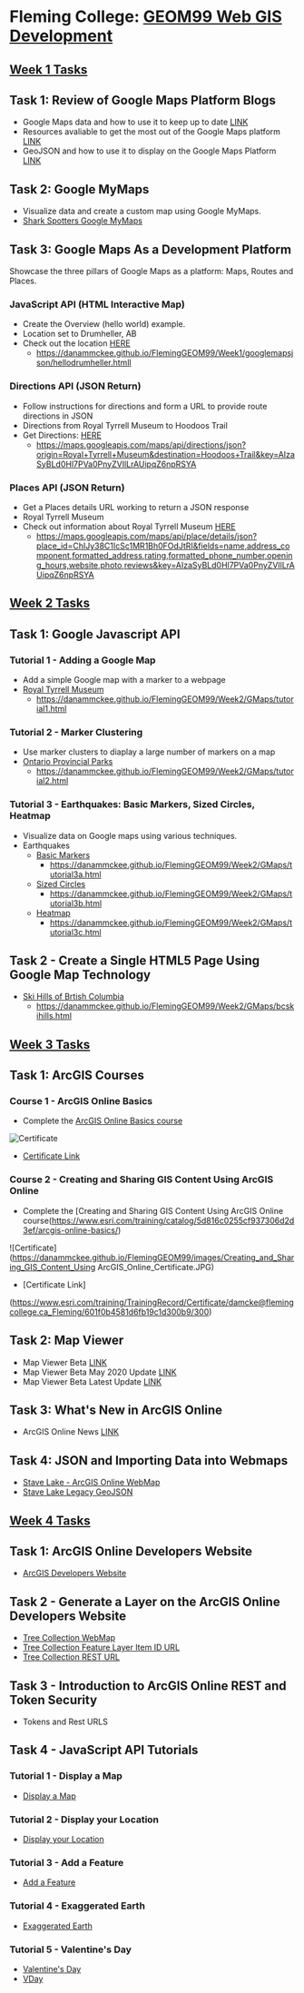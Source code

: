 # **Fleming College: [GEOM99 Web GIS Development](https://danammckee.github.io/FlemingGEOM99/home.html)**

## **[Week 1 Tasks](https://danammckee.github.io/FlemingGEOM99/Week1/index.html)**

## **Task 1: Review of Google Maps Platform Blogs**

* Google Maps data and how to use it to keep up to date [LINK](https://cloud.google.com/blog/products/maps-platform/9-things-know-about-googles-maps-data-beyond-map)
* Resources avaliable to get the most out of the Google Maps platform [LINK](https://cloud.google.com/blog/products/maps-platform/how-get-started-google-maps-platform-get-support-and-have-your-questions-answered)
* GeoJSON and how to use it to display on the Google Maps Platform [LINK](https://cloud.google.com/blog/products/maps-platform/quick-map-layer-visualizations-geojson-and-georss)

## **Task 2: Google MyMaps**

* Visualize data and create a custom map using Google MyMaps.
* [Shark Spotters Google MyMaps](https://danammckee.github.io/FlemingGEOM99/Week1/MyMaps/sharkspotting.html)

## **Task 3: Google Maps As a Development Platform**

Showcase the three pillars of Google Maps as a platform: Maps, Routes and Places. 

### **JavaScript API (HTML Interactive Map)**

* Create the Overview (hello world) example. 
* Location set to Drumheller, AB
* Check out the location [HERE](https://danammckee.github.io/FlemingGEOM99/Week1/googlemapsjson/hellodrumheller.html)
  * https://danammckee.github.io/FlemingGEOM99/Week1/googlemapsjson/hellodrumheller.htmll 

### **Directions API (JSON Return)**

* Follow instructions for directions and form a URL to provide route directions in JSON
* Directions from Royal Tyrrell Museum to Hoodoos Trail 
* Get Directions: [HERE](https://danammckee.github.io/FlemingGEOM99/Week1/googlemapsjson/directionsAPI.html)
  * https://maps.googleapis.com/maps/api/directions/json?origin=Royal+Tyrrell+Museum&destination=Hoodoos+Trail&key=AIzaSyBLd0Hl7PVa0PnyZVIlLrAUipqZ6npRSYA


### **Places API (JSON Return)**

* Get a Places details URL working to return a JSON response
* Royal Tyrrell Museum 
* Check out information about Royal Tyrrell Museum [HERE](https://danammckee.github.io/FlemingGEOM99/Week1/googlemapsjson/placesAPI.html)
  * https://maps.googleapis.com/maps/api/place/details/json?place_id=ChIJy38C1IcSc1MR1Bh0FOdJtRI&fields=name,address_component,formatted_address,rating,formatted_phone_number,opening_hours,website,photo,reviews&key=AIzaSyBLd0Hl7PVa0PnyZVIlLrAUipqZ6npRSYA 

## **[Week 2 Tasks](https://danammckee.github.io/FlemingGEOM99/Week2/index.html)**

## **Task 1: Google Javascript API**

### **Tutorial 1 - Adding a Google Map**

* Add a simple Google map with a marker to a webpage
* [Royal Tyrrell Museum](https://danammckee.github.io/FlemingGEOM99/Week2/GMaps/tutorial1.html)
  * https://danammckee.github.io/FlemingGEOM99/Week2/GMaps/tutorial1.html

### **Tutorial 2 - Marker Clustering**

* Use marker clusters to diaplay a large number of markers on a map
* [Ontario Provincial Parks](https://danammckee.github.io/FlemingGEOM99/Week2/GMaps/tutorial12.html)
  * https://danammckee.github.io/FlemingGEOM99/Week2/GMaps/tutorial2.html

### **Tutorial 3 - Earthquakes: Basic Markers, Sized Circles, Heatmap**

* Visualize data on Google maps using various techniques. 
* Earthquakes
  * [Basic Markers](https://danammckee.github.io/FlemingGEOM99/Week2/GMaps/tutorial3a.html)
    * https://danammckee.github.io/FlemingGEOM99/Week2/GMaps/tutorial3a.html
  * [Sized Circles](https://danammckee.github.io/FlemingGEOM99/Week2/GMaps/tutorial3b.html)
    * https://danammckee.github.io/FlemingGEOM99/Week2/GMaps/tutorial3b.html
  * [Heatmap](https://danammckee.github.io/FlemingGEOM99/Week2/GMaps/tutorial3c.html)
    * https://danammckee.github.io/FlemingGEOM99/Week2/GMaps/tutorial3c.html

## **Task 2 - Create a Single HTML5 Page Using Google Map Technology**

* [Ski Hills of Brtish Columbia](https://danammckee.github.io/FlemingGEOM99/Week2/GMaps/bcskihills.html)
  * https://danammckee.github.io/FlemingGEOM99/Week2/GMaps/bcskihills.html
  
 ## **[Week 3 Tasks](https://danammckee.github.io/FlemingGEOM99/Week3/index.html)**

## **Task 1: ArcGIS Courses**

### **Course 1 - ArcGIS Online Basics**

* Complete the [ArcGIS Online Basics course](https://www.esri.com/training/catalog/5d816c0255cf937306d2d3ef/arcgis-online-basics/)

![Certificate](https://danammckee.github.io/FlemingGEOM99/images/ArcGIS_Online_Basics_Certificate.JPG)

* [Certificate Link](https://www.esri.com/training/TrainingRecord/Certificate/damcke@flemingcollege.ca_Fleming/601b94051d7e0c1f497095a3/300)

### **Course 2 - Creating and Sharing GIS Content Using ArcGIS Online**

* Complete the [Creating and Sharing GIS Content Using ArcGIS Online course(https://www.esri.com/training/catalog/5d816c0255cf937306d2d3ef/arcgis-online-basics/)

![Certificate](https://danammckee.github.io/FlemingGEOM99/images/Creating_and_Sharing_GIS_Content_Using ArcGIS_Online_Certificate.JPG)
* [Certificate Link]

(https://www.esri.com/training/TrainingRecord/Certificate/damcke@flemingcollege.ca_Fleming/601f0b4581d6fb19c1d300b9/300)

## **Task 2: Map Viewer**
  
 * Map Viewer Beta [LINK](https://www.esri.com/arcgis-blog/products/arcgis-online/mapping/web-maps-and-map-viewer-beta/)
 * Map Viewer Beta May 2020 Update [LINK](https://www.esri.com/arcgis-blog/products/arcgis-online/mapping/try-out-the-new-map-viewer-beta/)
  * Map Viewer Beta Latest Update [LINK](https://www.esri.com/arcgis-blog/products/arcgis-online/mapping/whats-new-in-map-viewer-beta-october-2020/)

## **Task 3: What's New in ArcGIS Online**

 * ArcGIS Online News [LINK](https://doc.arcgis.com/en/arcgis-online/reference/whats-new.htm)

## **Task 4: JSON and Importing Data into Webmaps**

 * [Stave Lake - ArcGIS Online WebMap](https://fleming.maps.arcgis.com/home/item.html?id=027a8446c84345fa99746d7971578ced)
 * [Stave Lake Legacy GeoJSON](https://danammckee.github.io/FlemingGEOM99/Week3/stavelake.html)
   
## **[Week 4 Tasks](https://danammckee.github.io/FlemingGEOM99/Week4/index.html)**

## **Task 1: ArcGIS Online Developers Website**

* [ArcGIS Developers Website]( https://developers.arcgis.com/)

## **Task 2 - Generate a Layer on the ArcGIS Online Developers Website**

* [Tree Collection WebMap](https://da9vbapdo7iu6xkf.maps.arcgis.com/home/item.html?id=1c793f0785a24ba89ad2e4d8bc69558b)
* [Tree Collection Feature Layer Item ID URL](https://da9vbapdo7iu6xkf.maps.arcgis.com/home/item.html?id=d919060f9acb484095eb1a048ef2d62c)
* [Tree Collection REST URL](https://services3.arcgis.com/sXzWIJPFn9VCHK8j/arcgis/rest/services/tree_collection/FeatureServer)

## **Task 3 - Introduction to ArcGIS Online REST and Token Security**
* Tokens and Rest URLS

## **Task 4 - JavaScript API Tutorials**

### **Tutorial 1 - Display a Map**
 * [Display a Map](https://danammckee.github.io/FlemingGEOM99/Week4/ArcGIS/APIandJavaScript/DisplayMap2.html)
 
 ### **Tutorial 2 - Display your Location**
 * [Display your Location](https://danammckee.github.io/FlemingGEOM99/Week4/ArcGIS/APIandJavaScript/DisplayLocation.html)
 
  ### **Tutorial 3 - Add a Feature**
 * [Add a Feature](https://danammckee.github.io/FlemingGEOM99/Week4/ArcGIS/APIandJavaScript/AddFeature.html)
 
  ### **Tutorial 4 - Exaggerated Earth**
 * [Exaggerated Earth](https://danammckee.github.io/FlemingGEOM99/Week4/ArcGIS/APIandJavaScript/ExaggeratedEarth.html)
 
  ### **Tutorial 5 - Valentine's Day**
  * [Valentine's Day](https://danammckee.github.io/FlemingGEOM99/Week4/ArcGIS/APIandJavaScript/valentinesday.html)
  * [VDay](https://danammckee.github.io/FlemingGEOM99/Week4/ArcGIS/APIandJavaScript/vday.html)




